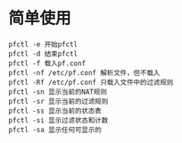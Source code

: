 # 简单使用

    pfctl -e 开始pfctl
    pfctl -d 结束pfctl
    pfctl -f 载入pf.conf
    pfctl -nf /etc/pf.conf 解析文件，但不载入
    pfctl -Rf /etc/pf.conf 只载入文件中的过滤规则
    pfctl -sn 显示当前的NAT规则
    pfctl -sr 显示当前的过滤规则
    pfctl -ss 显示当前的状态表
    pfctl -si 显示过滤状态和计数
    pfctl -sa 显示任何可显示的
